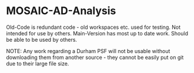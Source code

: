 # MOSAIC-AD-Analysis
Old-Code is redundant code - old workspaces etc. used for testing. Not intended for use by others.
Main-Version has most up to date work. Should be able to be used by others.

NOTE: Any work regarding a Durham PSF will not be usable without downloading them from another source - they cannot be easily put on git due to their large file size.